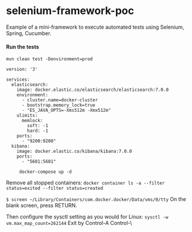 # selenium-framework-poc
Example of a mini-framework to execute automated tests using Selenium, Spring, Cucumber.

#### Run the tests

`mvn clean test -Denvironment=prod
`

```
version: '3'

services:
  elasticsearch:
    image: docker.elastic.co/elasticsearch/elasticsearch:7.0.0
    environment:
      - cluster.name=docker-cluster
      - bootstrap.memory_lock=true
      - "ES_JAVA_OPTS=-Xms512m -Xmx512m"
    ulimits:
      memlock:
        soft: -1
        hard: -1
    ports:
      - "9200:9200"
  kibana:
    image: docker.elastic.co/kibana/kibana:7.0.0
    ports:
      - "5601:5601"
```


 `     
docker-compose up -d
`

Remove all stopped containers: 
 `
docker container ls -a --filter status=exited --filter status=created 
 `
 
  `
$ screen ~/Library/Containers/com.docker.docker/Data/vms/0/tty
 `
On the blank screen, press RETURN.

Then configure the sysctl setting as you would for Linux:
 `
sysctl -w vm.max_map_count=262144
 `
Exit by Control-A Control-\
